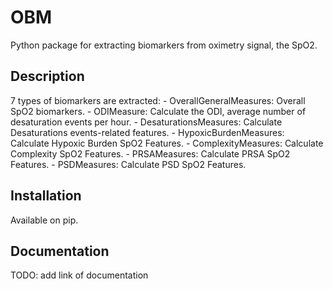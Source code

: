 # OBM

Python package for extracting biomarkers from oximetry signal, the SpO2.

## Description

7 types of biomarkers are extracted:
	-	OverallGeneralMeasures: Overall SpO2 biomarkers.
	-	ODIMeasure: Calculate the ODI, average number of desaturation events per hour.
	-	DesaturationsMeasures: Calculate Desaturations events-related features.
	-	HypoxicBurdenMeasures: Calculate Hypoxic Burden SpO2 Features.
	-	ComplexityMeasures: Calculate Complexity SpO2 Features.
	-	PRSAMeasures: Calculate PRSA SpO2 Features.
	-	PSDMeasures: Calculate PSD SpO2 Features.


## Installation

Available on pip.

## Documentation

TODO: add link of documentation